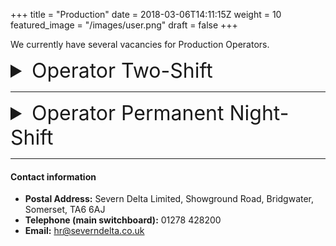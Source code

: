+++
title = "Production"
date = 2018-03-06T14:11:15Z
weight = 10
featured_image = "/images/user.png"
draft = false
+++

We currently have several vacancies for Production Operators.

<!--more-->
<details>
<summary style="font-size:2rem;">Operator Two-Shift</summary>

<br>

#### Shift pattern and rates:

Rotating shifts (6am-2.15pm / 2.00-10:15pm) Monday to Friday

**£8.72 per hour starting rate, increases to £9.80 after probation & full training**

#### Main duties:

- Running of production machines producing wet wipes and laundry sheets
- Operating, monitoring, controlling and cleaning all plant and associated equipment
- Packing and manual handling as required
- Working in an accurate, efficient and cost-effective manner in order to meet production schedules

#### Requirements:

- Experience in machine operating desirable
- Enthusiastic and willing to learn
- Attention to detail
- Referenceable work history

#### Benefits:

- Comprehensive training programme
- Good progression opportunities including technical advancement where appropriate
</details>

<hr>

<details>
<summary style="font-size:2rem;">Operator Permanent Night-Shift</summary>

<br>

#### Shift pattern and rates:

Night shift (10pm-6.15am) Sunday to Thursday

**£9.72 per hour starting rate, increases to £10.80 after probation & full training**

#### Main duties:

- Running of production machines producing wet wipes and laundry sheets
- Operating, monitoring, controlling and cleaning all plant and associated equipment
- Packing and manual handling as required
- Working in an accurate, efficient and cost-effective manner in order to meet production schedules

#### Requirements:

- Experience in machine operating desirable
- Enthusiastic and willing to learn
- Attention to detail
- Referenceable work history

#### Benefits:

- Comprehensive training programme
- Good progression opportunities including technical advancement where appropriate
</details>
<hr>

#### Contact information
* **Postal Address:** Severn Delta Limited, Showground Road, Bridgwater, Somerset, TA6 6AJ
* **Telephone (main switchboard):** 01278 428200
* **Email:** hr@severndelta.co.uk